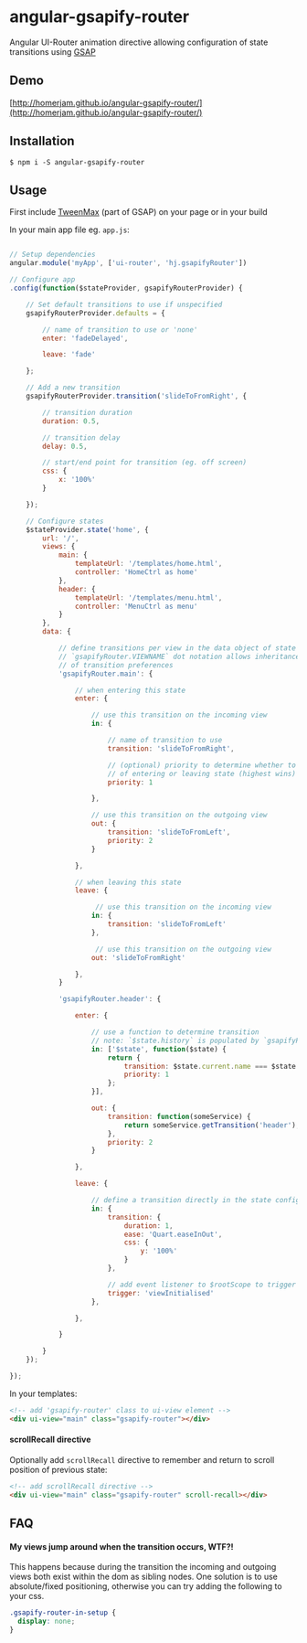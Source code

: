 # angular-gsapify-router

Angular UI-Router animation directive allowing configuration of state transitions using [GSAP](http://www.greensock.com/gsap-js/)

## Demo

[http://homerjam.github.io/angular-gsapify-router/](http://homerjam.github.io/angular-gsapify-router/)

## Installation

`$ npm i -S angular-gsapify-router`

## Usage

First include [TweenMax](http://greensock.com/tweenmax) (part of GSAP) on your page or in your build

In your main app file eg. `app.js`:

```javascript

// Setup dependencies
angular.module('myApp', ['ui-router', 'hj.gsapifyRouter'])

// Configure app
.config(function($stateProvider, gsapifyRouterProvider) {

	// Set default transitions to use if unspecified
	gsapifyRouterProvider.defaults = {

        // name of transition to use or 'none'
        enter: 'fadeDelayed',

        leave: 'fade'

    };

	// Add a new transition
	gsapifyRouterProvider.transition('slideToFromRight', {

        // transition duration
        duration: 0.5,

        // transition delay
        delay: 0.5,

        // start/end point for transition (eg. off screen)
        css: {
            x: '100%'
        }

	});

	// Configure states
    $stateProvider.state('home', {
        url: '/',
        views: {
            main: {
                templateUrl: '/templates/home.html',
                controller: 'HomeCtrl as home'
            },
            header: {
                templateUrl: '/templates/menu.html',
                controller: 'MenuCtrl as menu'
            }
        },
        data: {

            // define transitions per view in the data object of state using
            // `gsapifyRouter.VIEWNAME` dot notation allows inheritance/overwriting
            // of transition preferences
            'gsapifyRouter.main': {

                // when entering this state
                enter: {

                    // use this transition on the incoming view
                    in: {

                        // name of transition to use
                        transition: 'slideToFromRight',

                        // (optional) priority to determine whether to use transition
                        // of entering or leaving state (highest wins)
                        priority: 1

                    },

                    // use this transition on the outgoing view
                    out: {
                        transition: 'slideToFromLeft',
                        priority: 2
                    }

                },

                // when leaving this state
                leave: {

                     // use this transition on the incoming view
                    in: {
                        transition: 'slideToFromLeft'
                    },

                     // use this transition on the outgoing view
                    out: 'slideToFromRight'

                },
            }

            'gsapifyRouter.header': {

                enter: {

                    // use a function to determine transition
                    // note: `$state.history` is populated by `gsapifyRouter` module, not `ui-router`
                    in: ['$state', function($state) {
                        return {
                            transition: $state.current.name === $state.history[$state.history.length - 2].name ? 'reverse' : 'normal',
                            priority: 1
                        };
                    }],

                    out: {
                        transition: function(someService) {
                            return someService.getTransition('header');
                        },
                        priority: 2
                    }

                },

                leave: {

                    // define a transition directly in the state config
                    in: {
                        transition: {
                            duration: 1,
                            ease: 'Quart.easeInOut',
                            css: {
                                y: '100%'
                            }
                        },

                        // add event listener to $rootScope to trigger transition
                        trigger: 'viewInitialised'
                    },

                },

            }

        }
    });

});

```

In your templates:

```html
<!-- add 'gsapify-router' class to ui-view element -->
<div ui-view="main" class="gsapify-router"></div>
```

#### scrollRecall directive

Optionally add `scrollRecall` directive to remember and return to scroll position of previous state:

```html
<!-- add scrollRecall directive -->
<div ui-view="main" class="gsapify-router" scroll-recall></div>
```

## FAQ

#### My views jump around when the transition occurs, WTF?!

This happens because during the transition the incoming and outgoing views both exist within the dom as sibling nodes. One solution is to use absolute/fixed positioning, otherwise you can try adding the following to your css.

```css
.gsapify-router-in-setup {
  display: none;
}
```
